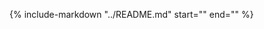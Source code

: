 {%
    include-markdown "../README.md"
    start="<!--configuration-start-->"
    end="<!--configuration-end-->"
%}
